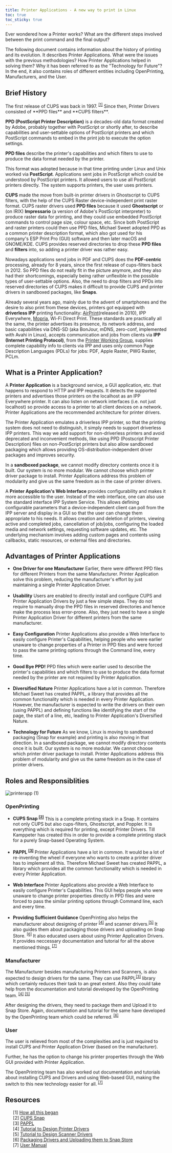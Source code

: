 ```yaml
---
title: Printer Applications - A new way to print in Linux
toc: true
toc_sticky: true
---
```


Ever wondered how a Printer works? What are the different steps involved between the print command and the final output?

The following document contains information about the history of printing and its evolution. It describes Printer Applications. What were the issues with the previous methodologies? How Printer Applications helped in solving them? Why it has been referred to as the "Technology for Future"? In the end, it also contains roles of different entities including OpenPrinting, Manufacturers, and the User.  


<h2 id="brief-history"> Brief History </h2>
The first release of CUPS was back in 1997. <sup><a href="https://openprinting.github.io/How-did-this-all-begin/">[1]</a></sup> Since then, Printer Drivers consisted of **PPD files** and **CUPS filters**.

**PPD (PostScript Printer Description)** is a decades-old data format created by Adobe, probably together with PostScript or shortly after, to describe capabilities and user-settable options of PostScript printers and which PostScript commands to embed in the print job to execute the option settings.

**PPD files** describe the printer's capabilities and which filters to use to produce the data format needed by the printer.

This format was adopted because in that time printing under Linux and Unix worked via **PostScript**. Applications sent jobs in PostScript which could be understood by PostScript printers. It allowed users to use all PostScript printers directly. The system supports printers, the user uses printers.

**CUPS** made the move from built-in printer drivers in Ghostscript to CUPS filters, with the help of the CUPS Raster device-independent print raster format. CUPS raster drivers used **PPD files** because it used **Ghostscript** or (on IRIX) **Impressario** (a version of Adobe's PostScript interpreter) to produce raster data for printing, and they could use embedded PostScript commands to control page size, colour space, etc.  Since both PostScript and raster printers could then use PPD files, Michael Sweet adopted PPD as a common printer description format, which also got used for his company's ESP Print Pro (GUI) software and then later macOS and GNOME/KDE. CUPS provides reserved directories to drop these **PPD files** and **filters** into, so adding a printer driver was rather easy.

Nowadays applications send jobs in PDF and CUPS does the **PDF-centric** processing, already for 8 years, since the first release of cups-filters back in 2012. So PPD files do not really fit in the picture anymore, and they also had their shortcomings, especially being rather unflexible in the possible types of user-settable options. Also, the need to drop filters and PPDs into reserved directories of CUPS makes it difficult to provide CUPS and printer drivers in sandboxed packages, like **Snaps**.

Already several years ago, mainly due to the advent of smartphones and the desire to also print from these devices, printers got equipped with **driverless IPP** printing functionality: [AirPrint](https://support.apple.com/en-in/HT201311)(released in 2010), IPP Everywhere, [Mopria](https://mopria.org/), Wi-Fi Direct Print. These standards are practically all the same, the printer advertises its presence, its network address, and basic capabilities via DNS-SD (aka BonJour, mDNS, zero-conf, implemented with Avahi in Linux), accepts communication and jobs from clients via **IPP (Internet Printing Protocol)**, from the [Printer Working Group](http://www.pwg.org/), supplies complete capability info to clients via IPP and uses only common Page Description Languages (PDLs) for jobs: PDF, Apple Raster, PWG Raster, PCLm.


<h2 id="printer-application">What is a Printer Application?</h2>
    
A **Printer Application** is a background service, a GUI application, etc. that happens to respond to HTTP and IPP requests. It detects the supported printers and advertises those printers on the localhost as an IPP Everywhere printer. It can also listen on network interfaces (i.e. not just localhost) so provide access to a printer to all client devices on a network. Printer Applications are the recommended architecture for printer drivers.

The Printer Application emulates a driverless IPP printer, so that the printing system does not need to distinguish, it simply needs to support driverless IPP printers. This way we add support for non-driverless printers and avoid deprecated and inconvenient methods, like using PPD (Postscript Printer Description) files on non-PostScript printers but also allow sandboxed packaging which allows providing OS-distribution-independent driver packages and improves security.

In a **sandboxed package**, we cannot modify directory contents once it is built. Our system is no more modular. We cannot choose which printer driver package to install. Printer Applications address this problem of modularity and give us the same freedom as in the case of printer drivers.

A **Printer Application's Web Interface** provides configurability and makes it more accessible to the user. Instead of the web interface, one can also use the standard interface IPP System Service. This allows defining configurable parameters that a device-independent client can poll from the IPP server and display in a GUI so that the user can change them appropriate to his needs. It allows creation and deletion of printers, viewing active and completed jobs, cancellation of job/jobs, configuring the loaded media and network settings, requesting software updates, etc. The underlying mechanism involves adding custom pages and contents using callbacks, static resources, or external files and directories.


<h2 id="advantages">Advantages of Printer Applications</h2>
<ul>
<li> <strong>One Driver for one Manufacturer</strong> Earlier, there were different PPD files for different Printers from the same Manufacturer. Printer Application solve this problem, reducing the manufacturer's effort by just maintaining a single Printer Application Driver.</li>
<br>
<li> <strong>Usability</strong> Users are enabled to directly install and configure CUPS and Printer Application Drivers by just a few simple steps. They do not require to manually drop the PPD files in reserved directories and hence make the process less error-prone. Also, they just need to have a single Printer Application Driver for different printers from the same manufacturer.</li>
<br>
<li> <strong>Easy Configuration</strong> Printer Applications also provide a Web Interface to easily configure Printer's Capabilities, helping people who were earlier unaware to change properties of a Printer in PPD files and were forced to pass the same printing options through the Command line, every time.</li>
<br>
<li> <strong>Good Bye PPD!</strong> PPD files which were earlier used to describe the printer's capabilities and which filters to use to produce the data format needed by the printer are not required by Printer Application.</li>
<br>
<li> <strong>Diversified Nature</strong> Printer Applications have a lot in common. Therefore Michael Sweet has created PAPPL, a library that provides all the common functionality which is needed in every Printer Application. However, the manufacturer is expected to write the drivers on their own (using PAPPL) and defining functions like identifying the start of the page, the start of a line, etc, leading to Printer Application's Diversified Nature.</li>
<br>
<li> <strong>Technology for Future</strong> As we know, Linux is moving to sandboxed packaging (Snap for example) and printing is also moving in that direction. In a sandboxed package, we cannot modify directory contents once it is built. Our system is no more modular. We cannot choose which printer driver package to install. Printer Applications address this problem of modularity and give us the same freedom as in the case of printer drivers. </li>
</ul>

<h2 id="roles">Roles and Responsiblities</h2>


![printerapp (1)](https://user-images.githubusercontent.com/43112419/87853120-229e6400-c925-11ea-89b4-a0dbcfdb9b49.jpg)

<h3>OpenPrinting</h3>
<ul>
<li><strong>CUPS Snap <sup><a href="https://github.com/OpenPrinting/cups-snap">[2]</a></sup></strong> This is a complete printing stack in a Snap. It contains not only CUPS but also cups-filters, Ghostscript, and Poppler. It is everything which is required for printing, except Printer Drivers. Till Kamppeter has created this in order to provide a complete printing stack for a purely Snap-based Operating System.</li>
<br>
<li><strong>PAPPL <sup><a href="https://github.com/michaelrsweet/pappl/">[3]</a></sup></strong> Printer Applications have a lot in common. It would be a lot of re-inventing the wheel if everyone who wants to create a printer driver has to implement all this. Therefore Michael Sweet has created PAPPL, a library which provides all the common functionality which is needed in every Printer Application.</li>
<br>
<li><strong>Web Interface</strong> Printer Applications also provide a Web Interface to easily configure Printer's Capabilities. This GUI helps people who were unaware to change printer properties directly in PPD files and were forced to pass the similar printing options through Command line, each and every time.</li>
<br>
<li><strong>Providing Sufficient Guidance</strong> OpenPrinting also helps the manufacturer about designing of printer <sup> <a href="../02-designing-printer-drivers/">[4]</a></sup> and scanner drivers.<sup><a href="../03-designing-scanner-drivers/">[5]</a></sup> It also guides them about packaging those drivers and uploading on Snap Store. <sup> <a href="../04-packaging-drivers/">[6]</a></sup>  It also educated users about using Printer Application Drivers. It provides neccessary documentation and tutorial for all the above mentioned things.<sup> <a href="../05-User-Manual/">[7]</a></sup></li>
</ul>
 
<h3>Manufacturer</h3>
The Manufacturer besides manufacturing Printers and Scanners, is also expected to design drivers for the same. They can use PAPPL<sup><a href="https://github.com/michaelrsweet/pappl/">[3]</a></sup> library which certainly reduces their task to an great extent. Also they could take help from the documentation and tutorial developed by the OpenPrinting team. <sup> <a href="../02-designing-printer-drivers/">[4]</a></sup> 
<sup> <a href="../03-designing-scanner-drivers/">[5]</a></sup>  

After designing the drivers, they need to package them and Upload it to Snap Store. Again, documentation and tutorial for the same have developed by the OpenPrinting team which could be referred.<sup> <a href="../04-packaging-drivers/">[6]</a></sup> 


<h3>User</h3>
The user is relieved from most of the complexities and is just required to install CUPS and Printer Application Driver (based on the manufacturer). 

Further, he has the option to change his printer properties through the Web GUI provided with Printer Application.

The OpenPrintring team has also worked out documentation and tutorials about installing CUPS and Drivers and using Web-based GUI, making the switch to this new technology easier for all.<sup> <a href="../05-User-Manual/">[7]</a></sup>

<h2 id="resources">Resources</h2>
<ul>

[1] <a href="https://openprinting.github.io/How-did-this-all-begin/">How all this began</a>
<br>
[2] <a href="https://github.com/OpenPrinting/cups-snap">CUPS Snap</a>
<br>
[3] <a href="https://github.com/michaelrsweet/pappl/">PAPPL</a>
<br>
[4] <a href="../02-designing-printer-drivers/">Tutorial to Design Printer Drivers</a>
<br>
[5] <a href="../03-designing-scanner-drivers/">Tutorial to Design Scanner Drivers</a>
<br>
[6] <a href="../04-packaging-drivers/">Packaging Drivers and Uploading them to Snap Store</a>
<br>
[7] <a href="../05-User-Manual/">User Manual</a>

</ul>

